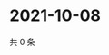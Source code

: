 # 2021-10-08

共 0 条

<!-- BEGIN WEIBO -->
<!-- 最后更新时间 Fri Oct 08 2021 13:00:38 GMT+0800 (China Standard Time) -->

<!-- END WEIBO -->
